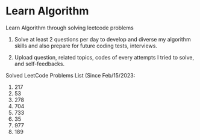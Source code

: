 # Learn Algorithm

Learn Algorithm through solving leetcode problems

1. Solve at least 2 questions per day to develop and diverse my algorithm skills and also prepare for future coding tests, interviews.

2. Upload question, related topics, codes of every attempts I tried to solve, and self-feedbacks.

Solved LeetCode Problems List (Since Feb/15/2023:

1. 217
2. 53
3. 278
4. 704
5. 733
6. 35
7. 977
8. 189

